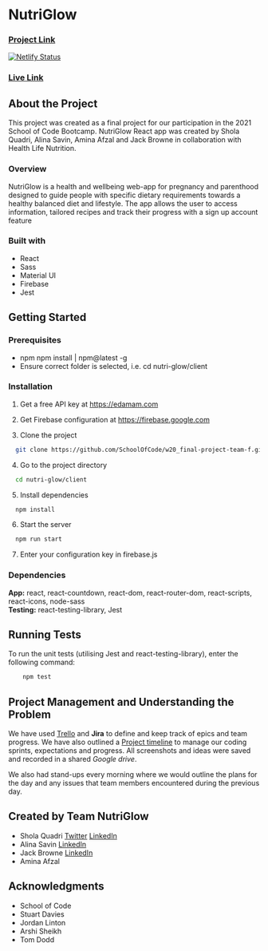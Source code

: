 # NutriGlow

### [Project Link](https://github.com/SchoolOfCode/w20_final-project-team-f)
<!-- 
[![Netlify Status](https://api.netlify.com/api/v1/badges/8566414f-0e79-481b-9c87-7275d2f62e34/deploy-status)](https://app.netlify.com/sites/nutri-glow/deploys) -->
[![Netlify Status](https://api.netlify.com/api/v1/badges/39b8c826-bc21-4250-a19a-d1e6518c7b75/deploy-status)](https://app.netlify.com/sites/nutriglow/deploys)

<!-- ### [Live Link](https://nutri-glow.netlify.app/) -->
### [Live Link](https://nutriglow.netlify.app/)

## About the Project

This project was created as a final project for our participation in the 2021 School of Code Bootcamp. NutriGlow React app was created by Shola Quadri, Alina Savin, Amina Afzal and Jack Browne in collaboration with Health Life Nutrition.

### Overview

NutriGlow is a health and wellbeing web-app for pregnancy and parenthood designed to guide people with specific dietary requirements towards a healthy balanced diet and lifestyle. The app allows the user to access information, tailored recipes and track their progress with a sign up account feature

### Built with

- React
- Sass
- Material UI
- Firebase
- Jest

## Getting Started

### Prerequisites

- npm
  npm install | npm@latest -g
- Ensure correct folder is selected, i.e. cd nutri-glow/client

### Installation

1. Get a free API key at https://edamam.com
2. Get Firebase configuration at https://firebase.google.com

3. Clone the project

```bash
  git clone https://github.com/SchoolOfCode/w20_final-project-team-f.git
```

4. Go to the project directory

```bash
  cd nutri-glow/client
```

5. Install dependencies

```bash
  npm install
```

6. Start the server

```bash
  npm run start
```

7. Enter your configuration key in firebase.js

### Dependencies

**App:** react, react-countdown, react-dom, react-router-dom, react-scripts, react-icons, node-sass  
**Testing:** react-testing-library, Jest

## Running Tests

To run the unit tests (utilising Jest and react-testing-library), enter the following command:

```bash
    npm test
```

## Project Management and Understanding the Problem

We have used [Trello](https://trello.com/b/upYLypOD/team-f-final-project) and **Jira** to define and keep track of epics and team progress. We have also outlined a [Project timeline](https://docs.google.com/spreadsheets/d/1xzCqbwaTbaTGuGkP9K4_n0n45luToIkwK0QMOIoKTI4/edit#gid=0) to manage our coding sprints, expectations and progress. All screenshots and ideas were saved and recorded in a shared _Google drive_.

We also had stand-ups every morning where we would outline the plans for the day and any issues that team members encountered during the previous day.

## Created by Team NutriGlow

- Shola Quadri [Twitter](https://twitter.com/codewurld1) [LinkedIn](linkedin.com/in/shola-quadri-bb6797205/)
- Alina Savin [LinkedIn](https://www.linkedin.com/in/alina-savin-40142982/)
- Jack Browne [LinkedIn](https://www.linkedin.com/in/jack-b-618710141/)
- Amina Afzal

## Acknowledgments

- School of Code
- Stuart Davies
- Jordan Linton
- Arshi Sheikh
- Tom Dodd

